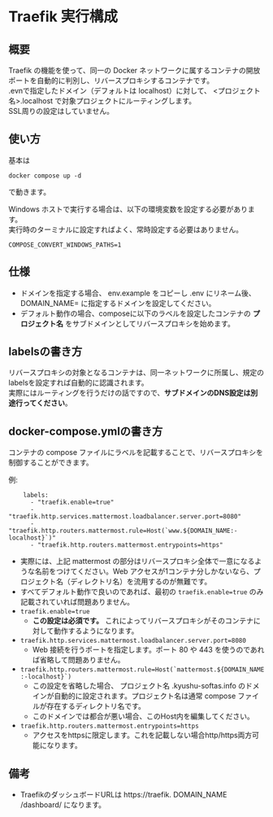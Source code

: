 # Traefik 実行構成

## 概要

Traefik の機能を使って、同一の Docker ネットワークに属するコンテナの開放ポートを自動的に判別し、リバースプロキシするコンテナです。<br>
.evnで指定したドメイン（デフォルトは localhost）に対して、 <プロジェクト名>.localhost で対象プロジェクトにルーティングします。<br>
SSL周りの設定はしていません。

## 使い方

基本は

```
docker compose up -d
```

で動きます。

Windows ホストで実行する場合は、以下の環境変数を設定する必要があります。<br>
実行時のターミナルに設定すればよく、常時設定する必要はありません。

```
COMPOSE_CONVERT_WINDOWS_PATHS=1
```

## 仕様

- ドメインを指定する場合、 env.example をコピーし .env にリネーム後、 DOMAIN_NAME= に指定するドメインを設定してください。
- デフォルト動作の場合、composeに以下のラベルを設定したコンテナの **プロジェクト名** をサブドメインとしてリバースプロキシを始めます。

## labelsの書き方

リバースプロキシの対象となるコンテナは、同一ネットワークに所属し、規定のlabelsを設定すれば自動的に認識されます。<br>
実際にはルーティングを行うだけの話ですので、**サブドメインのDNS設定は別途行ってください**。

## docker-compose.ymlの書き方

コンテナの compose ファイルにラベルを記載することで、リバースプロキシを制御することができます。<br>

例:

```
    labels:
      - "traefik.enable=true"
      - "traefik.http.services.mattermost.loadbalancer.server.port=8080"
      - "traefik.http.routers.mattermost.rule=Host(`www.${DOMAIN_NAME:-localhost}`)"
      - "traefik.http.routers.mattermost.entrypoints=https"
```
- 実際には、上記 mattermost の部分はリバースプロキシ全体で一意になるような名前をつけてください。Web アクセスが1コンテナ分しかないなら、プロジェクト名（ディレクトリ名）を流用するのが無難です。
- すべてデフォルト動作で良いのであれば、最初の `traefik.enable=true` のみ記載されていれば問題ありません。
- `traefik.enable=true`
  - **この設定は必須です。** これによってリバースプロキシがそのコンテナに対して動作するようになります。
- `traefik.http.services.mattermost.loadbalancer.server.port=8080`
  - Web 接続を行うポートを指定します。ポート 80 や 443 を使うのであれば省略して問題ありません。
- ``traefik.http.routers.mattermost.rule=Host(`mattermost.${DOMAIN_NAME:-localhost}`)``
  - この設定を省略した場合、 プロジェクト名 .kyushu-softas.info のドメインが自動的に設定されます。プロジェクト名は通常 compose ファイルが存在するディレクトリ名です。
  - このドメインでは都合が悪い場合、このHost内を編集してください。
- `traefik.http.routers.mattermost.entrypoints=https`
  - アクセスをhttpsに限定します。これを記載しない場合http/https両方可能になります。

## 備考

- TraefikのダッシュボードURLは https://traefik. DOMAIN_NAME /dashboard/ になります。
